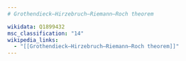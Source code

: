 ```yaml
---
# Grothendieck–Hirzebruch–Riemann–Roch theorem

wikidata: Q1899432
msc_classification: "14"
wikipedia_links:
  - "[[Grothendieck–Hirzebruch–Riemann–Roch theorem]]"
---
```

